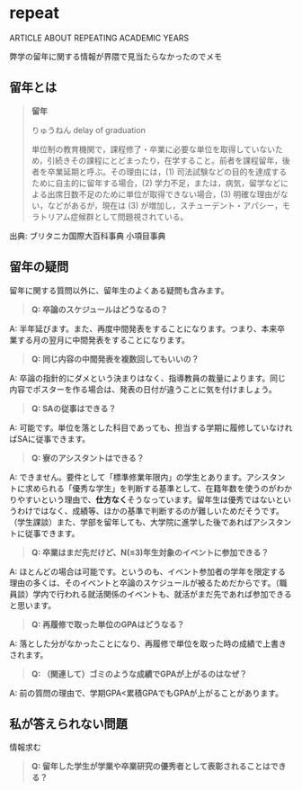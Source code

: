 # repeat

ARTICLE ABOUT REPEATING ACADEMIC YEARS

弊学の留年に関する情報が界隈で見当たらなかったのでメモ

## 留年とは
>**留年**
>
>りゅうねん
>delay of graduation
>
>単位制の教育機関で，課程修了・卒業に必要な単位を取得していないため，引続きその課程にとどまったり，在学すること。前者を課程留年，後者を卒業延期と呼ぶ。その理由には，(1) 司法試験などの目的を達成するために自主的に留年する場合，(2) 学力不足，または，病気，留学などによる出席日数不足のために単位が取得できない場合，(3) 明確な理由がない，などがあるが，現在は (3) が増加し，スチューデント・アパシー，モラトリアム症候群として問題視されている。

出典: ブリタニカ国際大百科事典 小項目事典

## 留年の疑問

留年に関する質問以外に、留年生のよくある疑問も含みます。

>**Q: 卒論のスケジュールはどうなるの？**

A: 半年延びます。また、再度中間発表をすることになります。つまり、本来卒業する月の翌月に中間発表をすることになります。

>**Q: 同じ内容の中間発表を複数回してもいいの？**

A: 卒論の指針的にダメという決まりはなく、指導教員の裁量によります。同じ内容でポスターを作る場合は、発表の日付が違うことに気を付けましょう。

>**Q: SAの従事はできる？**

A: 可能です。単位を落とした科目であっても、担当する学期に履修していなければSAに従事できます。

>**Q: 寮のアシスタントはできる？**

A: できません。要件として「標準修業年限内」の学生とあります。アシスタントに求められる「優秀な学生」を判断する基準として、在籍年数を使うのがわかりやすいという理由で、**仕方なく**そうなっています。留年生は優秀ではないというわけではなく、成績等、ほかの基準で判断するのが難しいためだそうです。（学生課談）また、学部を留年しても、大学院に進学した後であればアシスタントに従事できます。

>**Q: 卒業はまだ先だけど、N(≤3)年生対象のイベントに参加できる？**

A: ほとんどの場合は可能です。というのも、イベント参加者の学年を限定する理由の多くは、そのイベントと卒論のスケジュールが被るためだからです。（職員談）学内で行われる就活関係のイベントも、就活がまだ先であれば参加できると思います。

>**Q: 再履修で取った単位のGPAはどうなる？**

A: 落とした分がなかったことになり、再履修で単位を取った時の成績で上書きされます。

>**Q: （関連して）ゴミのような成績でGPAが上がるのはなぜ？**

A: 前の質問の理由で、学期GPA<累積GPAでもGPAが上がることがあります。

## 私が答えられない問題

情報求む

>**Q: 留年した学生が学業や卒業研究の優秀者として表彰されることはできる？**
